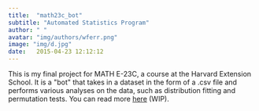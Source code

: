 ```yaml
---
title:  "math23c_bot"
subtitle: "Automated Statistics Program"
author: " "
avatar: "img/authors/wferr.png"
image: "img/d.jpg"
date:   2015-04-23 12:12:12
---
```


This is my final project for MATH E-23C, a course at the Harvard Extension School. It is a "bot" that takes in a dataset in the form of a .csv file and performs various analyses on the data, such as distribution fitting and permutation tests. You can read more [here](https://kem406.github.io/MATH-E23C/) (WIP).
